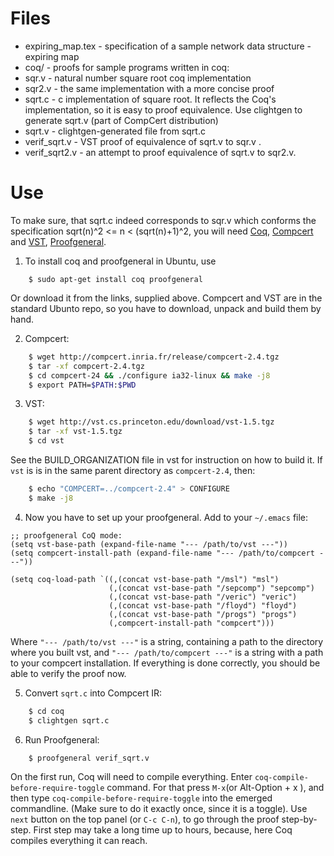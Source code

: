 # Files

* expiring_map.tex - specification of a sample network data structure - expiring map
* coq/ - proofs for sample programs written in coq:
 * sqr.v - natural number square root coq implementation
 * sqr2.v - the same implementation with a more concise proof
 * sqrt.c - c implementation of square root. It reflects the Coq's implementation, so it is easy to proof equivalence. Use clightgen to generate sqrt.v (part of CompCert distribution)
 * sqrt.v - clightgen-generated file from sqrt.c
 * verif_sqrt.v - VST proof of equivalence of sqrt.v to sqr.v .
 * verif_sqrt2.v - an attempt to proof equivalence of sqrt.v to sqr2.v.

# Use
To make sure, that sqrt.c indeed corresponds to sqr.v which conforms the specification sqrt(n)^2 <= n < (sqrt(n)+1)^2, you will need [Coq](https://coq.inria.fr/), [Compcert](http://compcert.inria.fr/download.html) and [VST](http://vst.cs.princeton.edu/), [Proofgeneral](http://proofgeneral.inf.ed.ac.uk/).

1. To install coq and proofgeneral in Ubuntu, use 
  ```
      $ sudo apt-get install coq proofgeneral
  ```
  Or download it from the links, supplied above.
  Compcert and VST are in the standard Ubunto repo, so you have to download, unpack and build them by hand.

2. Compcert:
  ```bash
      $ wget http://compcert.inria.fr/release/compcert-2.4.tgz
      $ tar -xf compcert-2.4.tgz
      $ cd compcert-24 && ./configure ia32-linux && make -j8
      $ export PATH=$PATH:$PWD
  ```

3. VST:
  ```bash
      $ wget http://vst.cs.princeton.edu/download/vst-1.5.tgz
      $ tar -xf vst-1.5.tgz
      $ cd vst
  ```
  See the BUILD_ORGANIZATION file in vst for instruction on how to build it. If `vst` is is in the same parent directory as `compcert-2.4`, then:
  ```bash
      $ echo "COMPCERT=../compcert-2.4" > CONFIGURE
      $ make -j8
  ```

4. Now you have to set up your proofgeneral. Add to your `~/.emacs` file:
  ```elisp
  ;; proofgeneral CoQ mode:
  (setq vst-base-path (expand-file-name "--- /path/to/vst ---"))
  (setq compcert-install-path (expand-file-name "--- /path/to/compcert ---"))
  
  (setq coq-load-path `((,(concat vst-base-path "/msl") "msl")
                        (,(concat vst-base-path "/sepcomp") "sepcomp")
                        (,(concat vst-base-path "/veric") "veric")
                        (,(concat vst-base-path "/floyd") "floyd")
                        (,(concat vst-base-path "/progs") "progs")
                        (,compcert-install-path "compcert")))
  ```
  Where `"--- /path/to/vst ---"` is a string, containing a path to the directory where you built vst, and `"--- /path/to/compcert ---"` is a string with a path to your compcert installation. If everything is done correctly, you should be able to verify the proof now.

5. Convert `sqrt.c` into Compcert IR:
  ```bash
      $ cd coq
      $ clightgen sqrt.c
  ```

6. Run Proofgeneral:
  ```bash
      $ proofgeneral verif_sqrt.v
  ```

On the first run, Coq will need to compile everything. Enter `coq-compile-before-require-toggle` command. For that press `M-x`(or Alt-Option + x ), and then type `coq-compile-before-require-toggle` into the emerged commandline. (Make sure to do it exactly once, since it is a toggle).
Use `next` button on the top panel (or `C-c C-n`), to go through the proof step-by-step. First step may take a long time up to hours, because, here Coq compiles everything it can reach.
   
